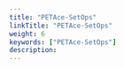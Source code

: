 ```yaml
---
title: "PETAce-SetOps"
linkTitle: "PETAce-SetOps"
weight: 6
keywords: ["PETAce-SetOps"]
description:
---
```



